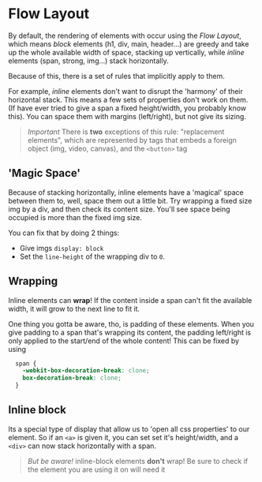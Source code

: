 # Flow Layout

By default, the rendering of elements with occur using the *Flow Layout*, which means *block* elements (h1, div, main, header...) are greedy and take up the whole available width of space, stacking up vertically, while *inline* elements (span, strong, img...) stack horizontally.

Because of this, there is a set of rules that implicitly apply to them.

For example, *inline* elements don't want to disrupt the 'harmony' of their horizontal stack. This means a few sets of properties don't work on them. (If have ever tried to give a span a fixed height/width, you probably know this). You can space them with margins (left/right), but not give its sizing.

> *Important* There is **two** exceptions of this rule: "replacement elements", which are represented by tags that embeds a foreign object (img, video, canvas), and the `<button>` tag

## 'Magic Space'

Because of stacking horizontally, inline elements have a 'magical' space between them to, well, space them out a little bit. Try wrapping a fixed size img by a div, and then check its content size. You'll see space being occupied is more than the fixed img size.

You can fix that by doing 2 things:

- Give imgs `display: block`
- Set the `line-height` of the wrapping div to `0`.

## Wrapping

Inline elements can **wrap**! If the content inside a span can't fit the available width, it will grow to the next line to fit it.

One thing you gotta be aware, tho, is padding of these elements. When you give padding to a span that's wrapping its content, the padding left/right is only applied to the start/end of the whole content! This can be fixed by using

```css
  span {
    -webkit-box-decoration-break: clone;
    box-decoration-break: clone;
  }
```

## Inline block

Its a special type of display that allow us to 'open all css properties' to our element. So if an `<a>` is given it, you can set set it's height/width, and a `<div>` can now stack horizontally with a span.

> *But be aware!* inline-block elements **don't** wrap! Be sure to check if the element you are using it on will need it
